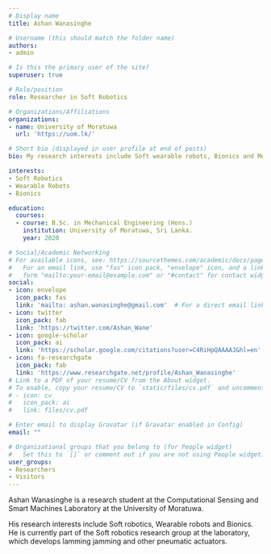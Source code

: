 ```yaml
---
# Display name
title: Ashan Wanasinghe

# Username (this should match the folder name)
authors:
- admin

# Is this the primary user of the site?
superuser: true

# Role/position
role: Researcher in Soft Robotics

# Organizations/Affiliations
organizations:
- name: University of Moratuwa
  url: 'https://uom.lk/'

# Short bio (displayed in user profile at end of posts)
bio: My research interests include Soft wearable robots, Bionics and Mechanical Engineering.

interests:
- Soft Robotics
- Wearable Robots
- Bionics

education:
  courses:
  - course: B.Sc. in Mechanical Engineering (Hons.)
    institution: University of Moratuwa, Sri Lanka.
    year: 2020

# Social/Academic Networking
# For available icons, see: https://sourcethemes.com/academic/docs/page-builder/#icons
#   For an email link, use "fas" icon pack, "envelope" icon, and a link in the
#   form "mailto:your-email@example.com" or "#contact" for contact widget.
social:
- icon: envelope
  icon_pack: fas
  link: 'mailto: ashan.wanasinghe@gmail.com'  # For a direct email link, use "mailto:".
- icon: twitter
  icon_pack: fab
  link: 'https://twitter.com/Ashan_Wane'
- icon: google-scholar
  icon_pack: ai
  link: 'https://scholar.google.com/citations?user=C4RiHpQAAAAJ&hl=en'
- icon: fa-researchgate
  icon_pack: fab
  link: 'https://www.researchgate.net/profile/Ashan_Wanasinghe'
# Link to a PDF of your resume/CV from the About widget.
# To enable, copy your resume/CV to `static/files/cv.pdf` and uncomment the lines below.
# - icon: cv
#   icon_pack: ai
#   link: files/cv.pdf

# Enter email to display Gravatar (if Gravatar enabled in Config)
email: ""

# Organizational groups that you belong to (for People widget)
#   Set this to `[]` or comment out if you are not using People widget.
user_groups:
- Researchers
- Visitors
---
```


Ashan Wanasinghe is a research student at the Computational Sensing and Smart Machines Laboratory at the University of Moratuwa. 

His research interests include Soft robotics, Wearable robots and Bionics. He is currently part of the Soft robotics research group at the laboratory, which develops lamming jamming and other pneumatic actuators.
